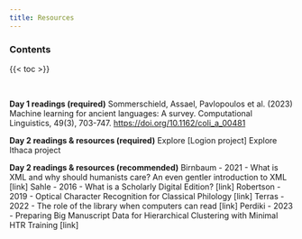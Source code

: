 ```yaml
---
title: Resources
---
```


<h3>Contents</h3>

{{< toc >}}

<br>

**Day 1 readings (required)**
Sommerschield, Assael, Pavlopoulos et al. (2023) Machine learning for ancient languages: A survey. Computational Linguistics, 49(3), 703-747. https://doi.org/10.1162/coli_a_00481

**Day 2 readings & resources (required)**
Explore [Logion project]
Explore Ithaca project

**Day 2 readings & resources (recommended)**
Birnbaum - 2021 - What is XML and why should humanists care? An even gentler introduction to XML [link]
Sahle - 2016 - What is a Scholarly Digital Edition? [link]
Robertson - 2019 - Optical Character Recognition for Classical Philology [link]
Terras - 2022 - The role of the library when computers can read [link]
Perdiki - 2023 - Preparing Big Manuscript Data for Hierarchical Clustering with Minimal HTR Training [link]
